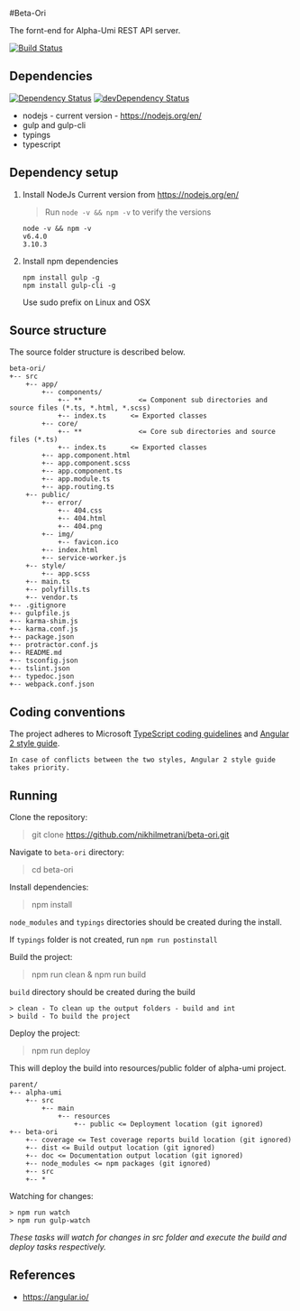 #Beta-Ori

The fornt-end for Alpha-Umi REST API server.

[![Build Status](https://travis-ci.com/nikhilmetrani/beta-ori.svg?token=bQkogbxFfYCzp5uJhLW7&branch=devcenter)](https://travis-ci.com/nikhilmetrani/beta-ori)

Dependencies
-------------

<a href="https://david-dm.org/nikhilmetrani/beta-ori"><img src="https://david-dm.org/nikhilmetrani/beta-ori.svg" alt="Dependency Status"></a>
<a href="https://david-dm.org/nikhilmetrani/beta-ori/?type=dev"><img src="https://david-dm.org/nikhilmetrani/beta-ori/dev-status.svg" alt="devDependency Status"></a>

- nodejs - current version - https://nodejs.org/en/
- gulp and gulp-cli
- typings
- typescript

Dependency setup
-------

1. Install NodeJs Current version from https://nodejs.org/en/
    >Run `node -v && npm -v` to verify the versions

    ```
    node -v && npm -v
    v6.4.0
    3.10.3
    ```
2. Install npm dependencies

    ```
    npm install gulp -g
    npm install gulp-cli -g
    ```
    Use sudo prefix on Linux and OSX

Source structure
-------

The source folder structure is described below.

```
beta-ori/
+-- src
    +-- app/
        +-- components/
            +-- **              <= Component sub directories and source files (*.ts, *.html, *.scss)
            +-- index.ts      <= Exported classes
        +-- core/
            +-- **              <= Core sub directories and source files (*.ts)
            +-- index.ts      <= Exported classes
        +-- app.component.html
        +-- app.component.scss
        +-- app.component.ts
        +-- app.module.ts
        +-- app.routing.ts
    +-- public/
        +-- error/
            +-- 404.css
            +-- 404.html
            +-- 404.png
        +-- img/
            +-- favicon.ico
        +-- index.html
        +-- service-worker.js
    +-- style/
        +-- app.scss
    +-- main.ts
    +-- polyfills.ts
    +-- vendor.ts
+-- .gitignore
+-- gulpfile.js
+-- karma-shim.js
+-- karma.conf.js
+-- package.json
+-- protractor.conf.js
+-- README.md
+-- tsconfig.json
+-- tslint.json
+-- typedoc.json
+-- webpack.conf.json
```

Coding conventions
-------

The project adheres to Microsoft [TypeScript coding guidelines](https://github.com/Microsoft/TypeScript/wiki/Coding-guidelines "Open link") and [Angular 2 style guide](https://angular.io/styleguide "Open link").

`In case of conflicts between the two styles, Angular 2 style guide takes priority.`

Running
-------

Clone the repository:

> git clone https://github.com/nikhilmetrani/beta-ori.git

Navigate to `beta-ori` directory:

> cd beta-ori

Install dependencies:

> npm install

`node_modules` and `typings` directories should be created during the install.

If `typings` folder is not created, run `npm run postinstall`

Build the project:

> npm run clean & npm run build

`build` directory should be created during the build

```
> clean - To clean up the output folders - build and int
> build - To build the project
```

Deploy the project:

> npm run deploy

This will deploy the build into resources/public folder of alpha-umi project.

```
parent/
+-- alpha-umi
    +-- src
        +-- main
            +-- resources
                +-- public <= Deployment location (git ignored)
+-- beta-ori
    +-- coverage <= Test coverage reports build location (git ignored)
    +-- dist <= Build output location (git ignored)
    +-- doc <= Documentation output location (git ignored)
    +-- node_modules <= npm packages (git ignored)
    +-- src
    +-- *
```

Watching for changes:

```
> npm run watch
> npm run gulp-watch
```

_These tasks will watch for changes in src folder and execute the build and deploy tasks respectively._

References
---------

- https://angular.io/
